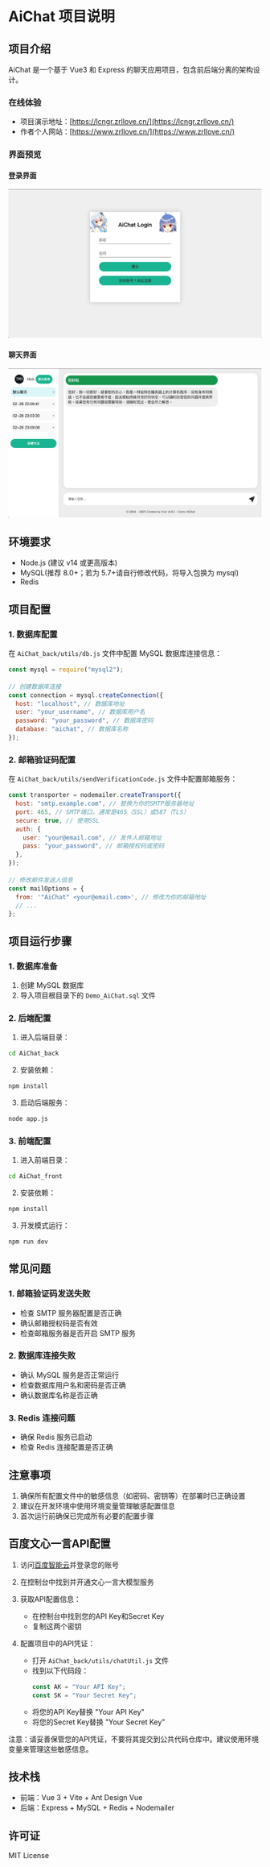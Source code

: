 # AiChat 项目说明

## 项目介绍

AiChat 是一个基于 Vue3 和 Express 的聊天应用项目，包含前后端分离的架构设计。

### 在线体验

- 项目演示地址：[https://lcngr.zrllove.cn/](https://lcngr.zrllove.cn/)
- 作者个人网站：[https://www.zrllove.cn/](https://www.zrllove.cn/)

### 界面预览

#### 登录界面

![登录界面](./img/LoginView.png)

#### 聊天界面

![聊天界面](./img/ChatView.png)

## 环境要求

- Node.js (建议 v14 或更高版本)
- MySQL(推荐 8.0+；若为 5.7+请自行修改代码，将导入包换为 mysql)
- Redis

## 项目配置

### 1. 数据库配置

在 `AiChat_back/utils/db.js` 文件中配置 MySQL 数据库连接信息：

```javascript
const mysql = require("mysql2");

// 创建数据库连接
const connection = mysql.createConnection({
  host: "localhost", // 数据库地址
  user: "your_username", // 数据库用户名
  password: "your_password", // 数据库密码
  database: "aichat", // 数据库名称
});
```

### 2. 邮箱验证码配置

在 `AiChat_back/utils/sendVerificationCode.js` 文件中配置邮箱服务：

```javascript
const transporter = nodemailer.createTransport({
  host: "smtp.example.com", // 替换为你的SMTP服务器地址
  port: 465, // SMTP端口，通常是465（SSL）或587（TLS）
  secure: true, // 使用SSL
  auth: {
    user: "your@email.com", // 发件人邮箱地址
    pass: "your_password", // 邮箱授权码或密码
  },
});

// 修改邮件发送人信息
const mailOptions = {
  from: '"AiChat" <your@email.com>', // 修改为你的邮箱地址
  // ...
};
```

## 项目运行步骤

### 1. 数据库准备

1. 创建 MySQL 数据库
2. 导入项目根目录下的 `Demo_AiChat.sql` 文件

### 2. 后端配置

1. 进入后端目录：

```bash
cd AiChat_back
```

2. 安装依赖：

```bash
npm install
```

3. 启动后端服务：

```bash
node app.js
```

### 3. 前端配置

1. 进入前端目录：

```bash
cd AiChat_front
```

2. 安装依赖：

```bash
npm install
```

3. 开发模式运行：

```bash
npm run dev
```

## 常见问题

### 1. 邮箱验证码发送失败

- 检查 SMTP 服务器配置是否正确
- 确认邮箱授权码是否有效
- 检查邮箱服务器是否开启 SMTP 服务

### 2. 数据库连接失败

- 确认 MySQL 服务是否正常运行
- 检查数据库用户名和密码是否正确
- 确认数据库名称是否正确

### 3. Redis 连接问题

- 确保 Redis 服务已启动
- 检查 Redis 连接配置是否正确

## 注意事项

1. 确保所有配置文件中的敏感信息（如密码、密钥等）在部署时已正确设置
2. 建议在开发环境中使用环境变量管理敏感配置信息
3. 首次运行前确保已完成所有必要的配置步骤

## 百度文心一言API配置

1. 访问[百度智能云](https://cloud.baidu.com/)并登录您的账号
2. 在控制台中找到并开通文心一言大模型服务
3. 获取API配置信息：
   - 在控制台中找到您的API Key和Secret Key
   - 复制这两个密钥

4. 配置项目中的API凭证：
   - 打开 `AiChat_back/utils/chatUtil.js` 文件
   - 找到以下代码段：
     ```javascript
     const AK = "Your API Key";
     const SK = "Your Secret Key";
     ```
   - 将您的API Key替换 "Your API Key"
   - 将您的Secret Key替换 "Your Secret Key"

注意：请妥善保管您的API凭证，不要将其提交到公共代码仓库中。建议使用环境变量来管理这些敏感信息。

## 技术栈

- 前端：Vue 3 + Vite + Ant Design Vue
- 后端：Express + MySQL + Redis + Nodemailer

## 许可证

MIT License
